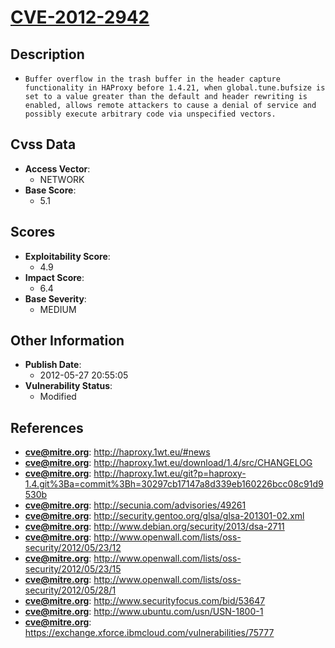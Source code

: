 
# [CVE-2012-2942](http://haproxy.1wt.eu/#news)

## Description

- `Buffer overflow in the trash buffer in the header capture functionality in HAProxy before 1.4.21, when global.tune.bufsize is set to a value greater than the default and header rewriting is enabled, allows remote attackers to cause a denial of service and possibly execute arbitrary code via unspecified vectors.`

## Cvss Data

- **Access Vector**:
  - NETWORK
- **Base Score**:
  - 5.1

## Scores

- **Exploitability Score**:
  - 4.9
- **Impact Score**:
  - 6.4
- **Base Severity**:
  - MEDIUM

## Other Information

- **Publish Date**:
  - 2012-05-27 20:55:05
- **Vulnerability Status**:
  - Modified

## References

- **cve@mitre.org**: http://haproxy.1wt.eu/#news
- **cve@mitre.org**: http://haproxy.1wt.eu/download/1.4/src/CHANGELOG
- **cve@mitre.org**: http://haproxy.1wt.eu/git?p=haproxy-1.4.git%3Ba=commit%3Bh=30297cb17147a8d339eb160226bcc08c91d9530b
- **cve@mitre.org**: http://secunia.com/advisories/49261
- **cve@mitre.org**: http://security.gentoo.org/glsa/glsa-201301-02.xml
- **cve@mitre.org**: http://www.debian.org/security/2013/dsa-2711
- **cve@mitre.org**: http://www.openwall.com/lists/oss-security/2012/05/23/12
- **cve@mitre.org**: http://www.openwall.com/lists/oss-security/2012/05/23/15
- **cve@mitre.org**: http://www.openwall.com/lists/oss-security/2012/05/28/1
- **cve@mitre.org**: http://www.securityfocus.com/bid/53647
- **cve@mitre.org**: http://www.ubuntu.com/usn/USN-1800-1
- **cve@mitre.org**: https://exchange.xforce.ibmcloud.com/vulnerabilities/75777
